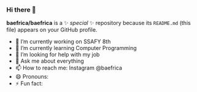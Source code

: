 ### Hi there 👋

**baefrica/baefrica** is a ✨ _special_ ✨ repository because its `README.md` (this file) appears on your GitHub profile.

- 🔭 I’m currently working on SSAFY 8th
- 🌱 I’m currently learning Computer Programming
- 🤔 I’m looking for help with my job
- 💬 Ask me about everything
- 📫 How to reach me: Instagram @baefrica
- 😄 Pronouns: 
- ⚡ Fun fact: 
